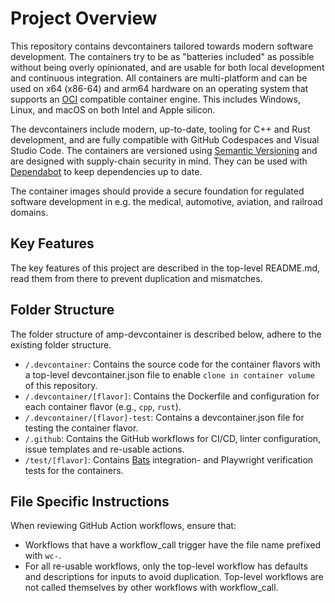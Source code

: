 # Project Overview

This repository contains devcontainers tailored towards modern software development.
The containers try to be as "batteries included" as possible without being overly opinionated, and are usable for both local development and continuous integration.
All containers are multi-platform and can be used on x64 (x86-64) and arm64 hardware on an operating system that supports an [OCI](https://opencontainers.org/) compatible container engine.
This includes Windows, Linux, and macOS on both Intel and Apple silicon.

The devcontainers include modern, up-to-date, tooling for C++ and Rust development, and are fully compatible with GitHub Codespaces and Visual Studio Code.
The containers are versioned using [Semantic Versioning](https://semver.org/) and are designed with supply-chain security in mind.
They can be used with [Dependabot](https://dependabot.com/) to keep dependencies up to date.

The container images should provide a secure foundation for regulated software development in e.g. the medical, automotive, aviation, and railroad domains.

## Key Features

The key features of this project are described in the top-level README.md, read them from there to prevent duplication and mismatches.

## Folder Structure

The folder structure of amp-devcontainer is described below, adhere to the existing folder structure.

- `/.devcontainer`: Contains the source code for the container flavors with a top-level devcontainer.json file to enable `clone in container volume` of this repository.
- `/.devcontainer/[flavor]`: Contains the Dockerfile and configuration for each container flavor (e.g., `cpp`, `rust`).
- `/.devcontainer/[flavor]-test`: Contains a devcontainer.json file for testing the container flavor.
- `/.github`: Contains the GitHub workflows for CI/CD, linter configuration, issue templates and re-usable actions.
- `/test/[flavor]`: Contains [Bats](https://bats-core.readthedocs.io/en/stable/) integration- and Playwright verification tests for the containers.

## File Specific Instructions

When reviewing GitHub Action workflows, ensure that:

- Workflows that have a workflow_call trigger have the file name prefixed with `wc-`.
- For all re-usable workflows, only the top-level workflow has defaults and descriptions for inputs to avoid duplication. Top-level workflows are not called themselves by other workflows with workflow_call.
